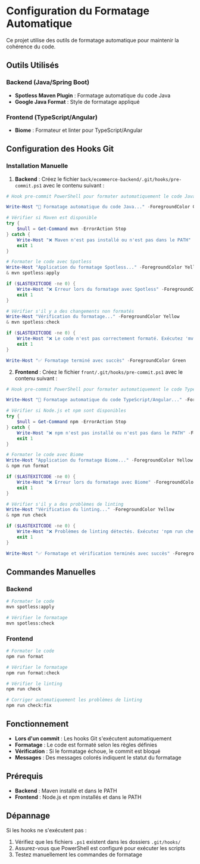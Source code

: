 # Configuration du Formatage Automatique

Ce projet utilise des outils de formatage automatique pour maintenir la cohérence du code.

## Outils Utilisés

### Backend (Java/Spring Boot)

- **Spotless Maven Plugin** : Formatage automatique du code Java
- **Google Java Format** : Style de formatage appliqué

### Frontend (TypeScript/Angular)

- **Biome** : Formateur et linter pour TypeScript/Angular

## Configuration des Hooks Git

### Installation Manuelle

1. **Backend** : Créez le fichier `back/ecommerce-backend/.git/hooks/pre-commit.ps1` avec le contenu suivant :

```powershell
# Hook pre-commit PowerShell pour formater automatiquement le code Java

Write-Host "🔧 Formatage automatique du code Java..." -ForegroundColor Green

# Vérifier si Maven est disponible
try {
    $null = Get-Command mvn -ErrorAction Stop
} catch {
    Write-Host "❌ Maven n'est pas installé ou n'est pas dans le PATH" -ForegroundColor Red
    exit 1
}

# Formater le code avec Spotless
Write-Host "Application du formatage Spotless..." -ForegroundColor Yellow
& mvn spotless:apply

if ($LASTEXITCODE -ne 0) {
    Write-Host "❌ Erreur lors du formatage avec Spotless" -ForegroundColor Red
    exit 1
}

# Vérifier s'il y a des changements non formatés
Write-Host "Vérification du formatage..." -ForegroundColor Yellow
& mvn spotless:check

if ($LASTEXITCODE -ne 0) {
    Write-Host "❌ Le code n'est pas correctement formaté. Exécutez 'mvn spotless:apply' pour corriger." -ForegroundColor Red
    exit 1
}

Write-Host "✅ Formatage terminé avec succès" -ForegroundColor Green
```

2. **Frontend** : Créez le fichier `front/.git/hooks/pre-commit.ps1` avec le contenu suivant :

```powershell
# Hook pre-commit PowerShell pour formater automatiquement le code TypeScript/Angular

Write-Host "🔧 Formatage automatique du code TypeScript/Angular..." -ForegroundColor Green

# Vérifier si Node.js et npm sont disponibles
try {
    $null = Get-Command npm -ErrorAction Stop
} catch {
    Write-Host "❌ npm n'est pas installé ou n'est pas dans le PATH" -ForegroundColor Red
    exit 1
}

# Formater le code avec Biome
Write-Host "Application du formatage Biome..." -ForegroundColor Yellow
& npm run format

if ($LASTEXITCODE -ne 0) {
    Write-Host "❌ Erreur lors du formatage avec Biome" -ForegroundColor Red
    exit 1
}

# Vérifier s'il y a des problèmes de linting
Write-Host "Vérification du linting..." -ForegroundColor Yellow
& npm run check

if ($LASTEXITCODE -ne 0) {
    Write-Host "❌ Problèmes de linting détectés. Exécutez 'npm run check:fix' pour corriger." -ForegroundColor Red
    exit 1
}

Write-Host "✅ Formatage et vérification terminés avec succès" -ForegroundColor Green
```

## Commandes Manuelles

### Backend

```bash
# Formater le code
mvn spotless:apply

# Vérifier le formatage
mvn spotless:check
```

### Frontend

```bash
# Formater le code
npm run format

# Vérifier le formatage
npm run format:check

# Vérifier le linting
npm run check

# Corriger automatiquement les problèmes de linting
npm run check:fix
```

## Fonctionnement

- **Lors d'un commit** : Les hooks Git s'exécutent automatiquement
- **Formatage** : Le code est formaté selon les règles définies
- **Vérification** : Si le formatage échoue, le commit est bloqué
- **Messages** : Des messages colorés indiquent le statut du formatage

## Prérequis

- **Backend** : Maven installé et dans le PATH
- **Frontend** : Node.js et npm installés et dans le PATH

## Dépannage

Si les hooks ne s'exécutent pas :

1. Vérifiez que les fichiers `.ps1` existent dans les dossiers `.git/hooks/`
2. Assurez-vous que PowerShell est configuré pour exécuter les scripts
3. Testez manuellement les commandes de formatage
